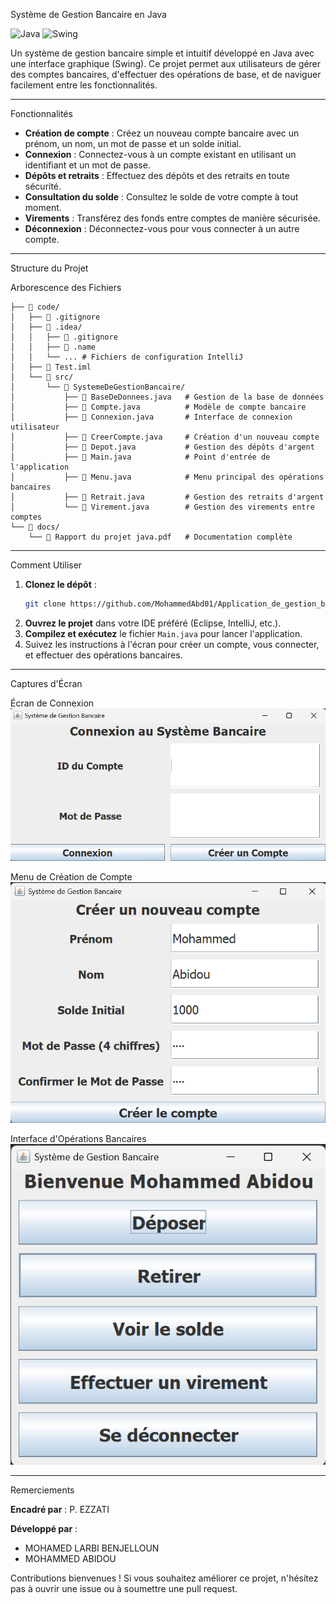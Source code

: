 Système de Gestion Bancaire en Java

![Java](https://img.shields.io/badge/Java-17-blue?logo=java)
![Swing](https://img.shields.io/badge/GUI-Swing-orange)

Un système de gestion bancaire simple et intuitif développé en Java avec une interface graphique (Swing). Ce projet permet aux utilisateurs de gérer des comptes bancaires, d'effectuer des opérations de base, et de naviguer facilement entre les fonctionnalités.

---

Fonctionnalités

- **Création de compte** : Créez un nouveau compte bancaire avec un prénom, un nom, un mot de passe et un solde initial.
- **Connexion** : Connectez-vous à un compte existant en utilisant un identifiant et un mot de passe.
- **Dépôts et retraits** : Effectuez des dépôts et des retraits en toute sécurité.
- **Consultation du solde** : Consultez le solde de votre compte à tout moment.
- **Virements** : Transférez des fonds entre comptes de manière sécurisée.
- **Déconnexion** : Déconnectez-vous pour vous connecter à un autre compte.

---

Structure du Projet

Arborescence des Fichiers

~~~plaintext
├── 📁 code/
│   ├── 📄 .gitignore
│   ├── 📁 .idea/
│   │   ├── 📄 .gitignore
│   │   ├── 📄 .name
│   │   └── ... # Fichiers de configuration IntelliJ
│   ├── 📄 Test.iml
│   └── 📁 src/
│       └── 📁 SystemeDeGestionBancaire/
│           ├── 📄 BaseDeDonnees.java   # Gestion de la base de données
│           ├── 📄 Compte.java          # Modèle de compte bancaire
│           ├── 📄 Connexion.java       # Interface de connexion utilisateur
│           ├── 📄 CreerCompte.java     # Création d'un nouveau compte
│           ├── 📄 Depot.java           # Gestion des dépôts d'argent
│           ├── 📄 Main.java            # Point d'entrée de l'application
│           ├── 📄 Menu.java            # Menu principal des opérations bancaires
│           ├── 📄 Retrait.java         # Gestion des retraits d'argent
│           └── 📄 Virement.java        # Gestion des virements entre comptes
└── 📁 docs/
    └── 📄 Rapport du projet java.pdf   # Documentation complète
~~~

---

Comment Utiliser

1. **Clonez le dépôt** :
   ```bash
   git clone https://github.com/MohammedAbd01/Application_de_gestion_bancaire
   ```
2. **Ouvrez le projet** dans votre IDE préféré (Eclipse, IntelliJ, etc.).
3. **Compilez et exécutez** le fichier `Main.java` pour lancer l'application.
4. Suivez les instructions à l'écran pour créer un compte, vous connecter, et effectuer des opérations bancaires.

---

 Captures d'Écran

Écran de Connexion
![Écran de connexion](https://github.com/MohammedAbd01/Application_de_gestion_bancaire/blob/main/Sc/Sc1.png)

Menu de Création de Compte
![Menu principal](https://github.com/MohammedAbd01/Application_de_gestion_bancaire/blob/main/Sc/Sc2.png)

Interface d'Opérations Bancaires
![Interface d'Opérations Bancaires](https://github.com/MohammedAbd01/Application_de_gestion_bancaire/blob/main/Sc/Sc3.png)

---



Remerciements

**Encadré par** : P. EZZATI

**Développé par** :

- MOHAMED LARBI BENJELLOUN
- MOHAMMED ABIDOU

Contributions bienvenues ! Si vous souhaitez améliorer ce projet, n'hésitez pas à ouvrir une issue ou à soumettre une pull request.
